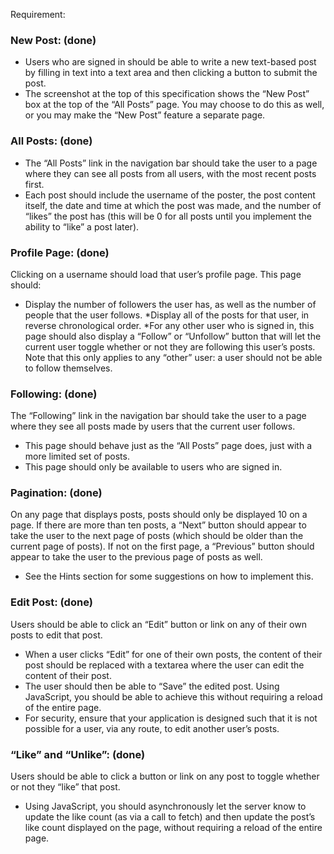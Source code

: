 Requirement:
### New Post: (done)
* Users who are signed in should be able to write a new text-based post by filling in text into a text area and then clicking a button to submit the post.
* The screenshot at the top of this specification shows the “New Post” box at the top of the “All Posts” page. You may choose to do this as well, or you may make the “New Post” feature a separate page.

### All Posts: (done)
* The “All Posts” link in the navigation bar should take the user to a page where they can see all posts from all users, with the most recent posts first.
* Each post should include the username of the poster, the post content itself, the date and time at which the post was made, and the number of “likes” the post has (this will be 0 for all posts until you implement the ability to “like” a post later).

### Profile Page: (done)
Clicking on a username should load that user’s profile page. This page should:
* Display the number of followers the user has, as well as the number of people that the user follows.
*Display all of the posts for that user, in reverse chronological order.
*For any other user who is signed in, this page should also display a “Follow” or “Unfollow” button that will let the current user toggle whether or not they are following this user’s posts. Note that this only applies to any “other” user: a user should not be able to follow themselves.

### Following: (done)
The “Following” link in the navigation bar should take the user to a page where they see all posts made by users that the current user follows.
* This page should behave just as the “All Posts” page does, just with a more limited set of posts.
* This page should only be available to users who are signed in.

### Pagination: (done)
On any page that displays posts, posts should only be displayed 10 on a page. If there are more than ten posts, a “Next” button should appear to take the user to the next page of posts (which should be older than the current page of posts). If not on the first page, a “Previous” button should appear to take the user to the previous page of posts as well.
* See the Hints section for some suggestions on how to implement this.

### Edit Post: (done)
Users should be able to click an “Edit” button or link on any of their own posts to edit that post.
* When a user clicks “Edit” for one of their own posts, the content of their post should be replaced with a textarea where the user can edit the content of their post.
* The user should then be able to “Save” the edited post. Using JavaScript, you should be able to achieve this without requiring a reload of the entire page.
* For security, ensure that your application is designed such that it is not possible for a user, via any route, to edit another user’s posts.

### “Like” and “Unlike”: (done)
Users should be able to click a button or link on any post to toggle whether or not they “like” that post.
* Using JavaScript, you should asynchronously let the server know to update the like count (as via a call to fetch) and then update the post’s like count displayed on the page, without requiring a reload of the entire page.